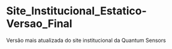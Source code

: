 # Site_Institucional_Estatico-Versao_Final
Versão mais atualizada do site institucional da Quantum Sensors
